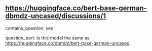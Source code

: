 ## https://huggingface.co/bert-base-german-dbmdz-uncased/discussions/1

contains_question: yes

question_part: Is this model the same as https://huggingface.co/dbmdz/bert-base-german-uncased.